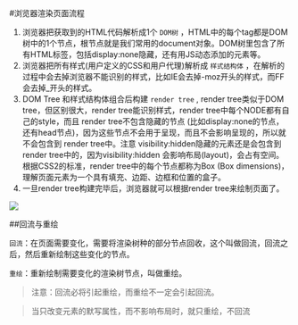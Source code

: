 #浏览器渲染页面流程

1.  浏览器把获取到的HTML代码解析成1个 `DOM树` ，HTML中的每个tag都是DOM树中的1个节点，根节点就是我们常用的document对象。DOM树里包含了所有HTML标签，包括display:none隐藏，还有用JS动态添加的元素等。
2. 浏览器把所有样式(用户定义的CSS和用户代理)解析成 `样式结构体` ，在解析的过程中会去掉浏览器不能识别的样式，比如IE会去掉-moz开头的样式，而FF会去掉_开头的样式。
3. DOM Tree 和样式结构体组合后构建 `render tree` , render tree类似于DOM tree，但区别很大，render tree能识别样式，render tree中每个NODE都有自己的style，而且 render tree不包含隐藏的节点 (比如display:none的节点，还有head节点)，因为这些节点不会用于呈现，而且不会影响呈现的，所以就不会包含到 render tree中。注意 visibility:hidden隐藏的元素还是会包含到 render tree中的，因为visibility:hidden 会影响布局(layout)，会占有空间。根据CSS2的标准，render tree中的每个节点都称为Box (Box dimensions)，理解页面元素为一个具有填充、边距、边框和位置的盒子。
4. 一旦render tree构建完毕后，浏览器就可以根据render tree来绘制页面了。

![](http://css88.b0.upaiyun.com/css88/2014/08/8_1.jpg)

##回流与重绘

`回流`：在页面需要变化，需要将渲染树种的部分节点回收，这个叫做回流，回流之后，然后重新绘制这些变化的节点。

`重绘`：重新绘制需要变化的渲染树节点，叫做重绘。

>注意：回流必将引起重绘，而重绘不一定会引起回流。

>当只改变元素的默写属性，而不影响布局时，就只重绘，不回流


